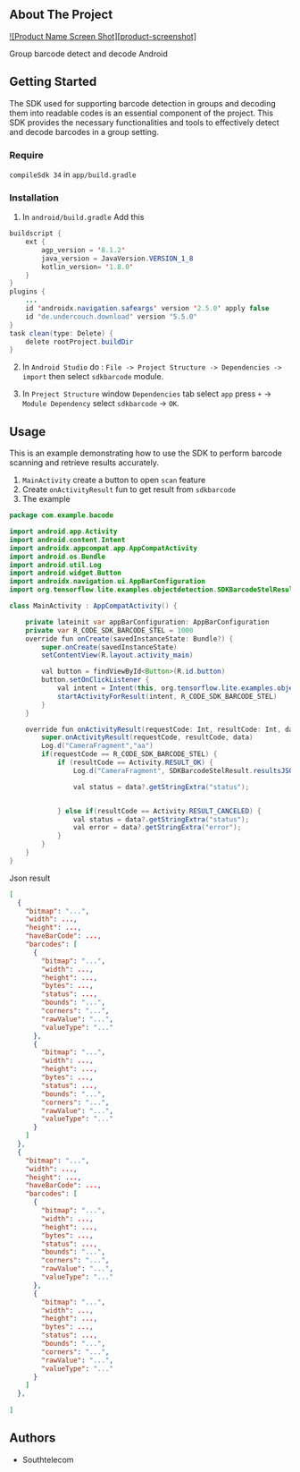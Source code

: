
## About The Project

[![Product Name Screen Shot][product-screenshot]](https://southtelecom.vn/images/logo-white.png)

Group barcode detect and decode Android
## Getting Started

The SDK used for supporting barcode detection in groups and decoding them into readable codes is an essential component of the project. This SDK provides the necessary functionalities and tools to effectively detect and decode barcodes in a group setting.

### Require
```compileSdk 34``` in `app/build.gradle`

### Installation

1. In `android/build.gradle`
Add this 
```Java
buildscript {
    ext {
        agp_version = '8.1.2'
        java_version = JavaVersion.VERSION_1_8
        kotlin_version= '1.8.0'
    }
}
plugins {
    ...
    id 'androidx.navigation.safeargs' version '2.5.0' apply false
    id "de.undercouch.download" version "5.5.0"
}
task clean(type: Delete) {
    delete rootProject.buildDir
}
```
2. In `Android Studio` do : `File -> Project Structure -> Dependencies -> import` then select `sdkbarcode` module.

3. In `Preject Structure` window `Dependencies` tab select `app` press `+` -> `Module Dependency` select `sdkbarcode` -> `OK`.



## Usage

This is an example demonstrating how to use the SDK to perform barcode scanning and retrieve results accurately.

1. `MainActivity` create a button to open `scan` feature 
2. Create `onActivityResult` fun to get result from `sdkbarcode`
3. The example
```Java
package com.example.bacode

import android.app.Activity
import android.content.Intent
import androidx.appcompat.app.AppCompatActivity
import android.os.Bundle
import android.util.Log
import android.widget.Button
import androidx.navigation.ui.AppBarConfiguration
import org.tensorflow.lite.examples.objectdetection.SDKBarcodeStelResult

class MainActivity : AppCompatActivity() {

    private lateinit var appBarConfiguration: AppBarConfiguration
    private var R_CODE_SDK_BARCODE_STEL = 1000
    override fun onCreate(savedInstanceState: Bundle?) {
        super.onCreate(savedInstanceState)
        setContentView(R.layout.activity_main)

        val button = findViewById<Button>(R.id.button)
        button.setOnClickListener {
            val intent = Intent(this, org.tensorflow.lite.examples.objectdetection.MainActivity::class.java)
            startActivityForResult(intent, R_CODE_SDK_BARCODE_STEL)
        }
    }

    override fun onActivityResult(requestCode: Int, resultCode: Int, data: Intent?) {
        super.onActivityResult(requestCode, resultCode, data)
        Log.d("CameraFragment","aa")
        if(requestCode == R_CODE_SDK_BARCODE_STEL) {
            if (resultCode == Activity.RESULT_OK) {
                Log.d("CameraFragment", SDKBarcodeStelResult.resultsJSON.toString())

                val status = data?.getStringExtra("status");


            } else if(resultCode == Activity.RESULT_CANCELED) {
                val status = data?.getStringExtra("status");
                val error = data?.getStringExtra("error");
            }
        }
    }
}
```
Json result
```Json
[
  {
    "bitmap": "...",
    "width": ...,
    "height": ...,
    "haveBarCode": ...,
    "barcodes": [
      {
        "bitmap": "...",
        "width": ...,
        "height": ...,
        "bytes": ...,
        "status": ...,
        "bounds": "...",
        "corners": "...",
        "rawValue": "...",
        "valueType": "..."
      },
      {
        "bitmap": "...",
        "width": ...,
        "height": ...,
        "bytes": ...,
        "status": ...,
        "bounds": "...",
        "corners": "...",
        "rawValue": "...",
        "valueType": "..."
      }
    ]
  },
  {
    "bitmap": "...",
    "width": ...,
    "height": ...,
    "haveBarCode": ...,
    "barcodes": [
      {
        "bitmap": "...",
        "width": ...,
        "height": ...,
        "bytes": ...,
        "status": ...,
        "bounds": "...",
        "corners": "...",
        "rawValue": "...",
        "valueType": "..."
      },
      {
        "bitmap": "...",
        "width": ...,
        "height": ...,
        "bytes": ...,
        "status": ...,
        "bounds": "...",
        "corners": "...",
        "rawValue": "...",
        "valueType": "..."
      }
    ]
  },
  
]
```







## Authors

- Southtelecom

